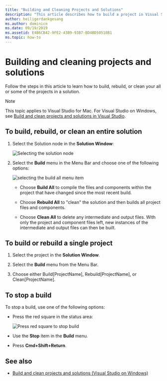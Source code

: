 ```yaml
---
title: "Building and Cleaning Projects and Solutions"
description: "This article describes how to build a project in Visual Studio for Mac"
author: heiligerdankgesang
ms.author: dominicn
ms.date: 09/19/2019
ms.assetid: E4B6CB42-9FE2-43B9-93B7-BD4BD50518B1
ms.topic: how-to
---
```


# Building and cleaning projects and solutions

Follow the steps in this article to learn how to build, rebuild, or clean your all or some of the projects in a solution.

> [!NOTE]
> This topic applies to Visual Studio for Mac. For Visual Studio on Windows, see [Build and clean projects and solutions in Visual Studio](/visualstudio/ide/building-and-cleaning-projects-and-solutions-in-visual-studio).

## To build, rebuild, or clean an entire solution

1. Select the Solution node in the **Solution Window**:

    ![Selecting the solution node](media/compiling-and-building-image1.png)

2. Select the **Build** menu in the Menu Bar and choose one of the following options:

    ![selecting the build all menu item](media/compiling-and-building-image2.png)

    * Choose **Build All** to compile the files and components within the project that have changed since the most recent build.

    * Choose **Rebuild All** to "clean" the solution and then builds all project files and components.

    * Choose **Clean All** to delete any intermediate and output files. With only the project and component files left, new instances of the intermediate and output files can then be built.

## To build or rebuild a single project

1. Select the project in the **Solution Window**.

2. Select the **Build** menu from the Menu Bar.

3. Choose either Build[ProjectName], Rebuild[ProjectName], or Clean[ProjectName].

## To stop a build

To stop a build, use one of the following options:

* Press the red square in the status area:

    ![Press red square to stop build](media/compiling-and-building-image3.png)

* Use the **Stop** item in the **Build** menu.

* Press **Cmd+Shift+Return**.

## See also

- [Build and clean projects and solutions (Visual Studio on Windows)](/visualstudio/ide/building-and-cleaning-projects-and-solutions-in-visual-studio)